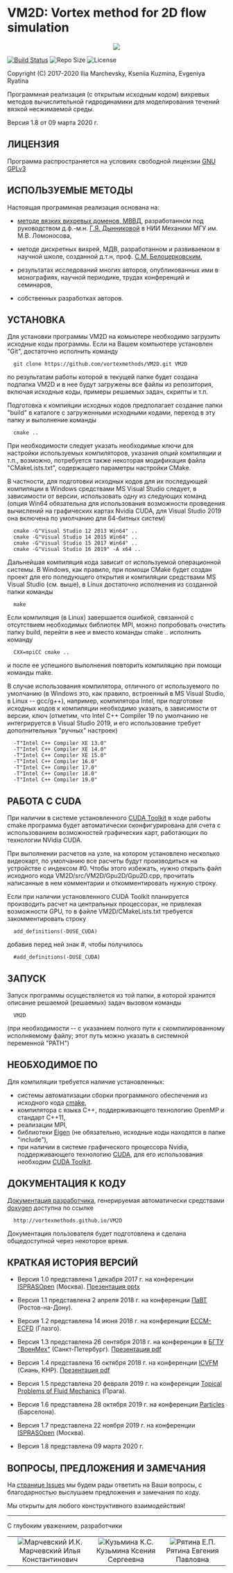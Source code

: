 VM2D: Vortex method for 2D flow simulation
==========================================

<p align="center"><img src="https://vortexmethods.github.io/VM2D/LOGO.png"></p>

[![Build Status](https://img.shields.io/travis/vortexmethods/VM2D.svg)](http://travis-ci.org/vortexmethods/VM2D)
![Repo Size](https://img.shields.io/github/repo-size/vortexmethods/VM2D.svg)
![License](https://img.shields.io/github/license/vortexmethods/VM2D.svg)


Copyright (C) 2017-2020 Ilia Marchevsky, Kseniia Kuzmina, Evgeniya Ryatina

Программная реализация (с открытым исходным кодом) вихревых методов вычислительной гидродинамики для моделирования течений вязкой несжимаемой среды. 

Версия 1.8 от 09 марта 2020 г.

ЛИЦЕНЗИЯ
--------

Программа распространяется на условиях свободной лицензии [GNU GPLv3](https://www.gnu.org/licenses/gpl.txt)
   
   
ИСПОЛЬЗУЕМЫЕ МЕТОДЫ
-------------------
   
Настоящая программная реализация основана на: 

* [методе вязких вихревых доменов, МВВД](http://en.wikipedia.org/wiki/Viscous_vortex_domains_method), разработанном под руководством д.ф.-м.н. [Г.Я. Дынниковой](https://ru.wikipedia.org/wiki/Дынникова,_Галина_Яковлевна) в НИИ Механики МГУ им. М.В. Ломоносова,

* методе дискретных вихрей, МДВ, разработанном и развиваемом в научной школе, созданной д.т.н, проф. [С.М. Белоцерковским](https://ru.wikipedia.org/wiki/Белоцерковский,_Сергей_Михайлович),
	 
* результатах исследований многих авторов, опубликованных ими в монографиях, научной периодике, трудах конференций и семинаров,
	 
* собственных разработках авторов.

	 
УСТАНОВКА
---------

Для установки программы VM2D на комьютере необходимо загрузить исходные коды программы.
Если на Вашем компьютере установлен "Git", достаточно исполнить команду 

      git clone https://github.com/vortexmethods/VM2D.git VM2D

по результатам работы которой в текущей папке будет создана подпапка VM2D и в нее будут загружены все файлы из репозитория, включая исходные коды, примеры решаемых задач, скрипты и т.п.	  
	  
Подготовка к компияции исходных кодов предполагает создание папки "build" в каталоге с загруженными исходными кодами, переход в эту папку и выполнение команды 

      cmake ..
	  
При необходимости следует указать необходимые ключи для настройки используемых компиляторов, указания опций компиляции и т.п., возможно, потребуется также некоторая модификация файла "CMakeLists.txt", содержащего параметры настройки CMake.

В частности, для подготовки исходных кодов для их последующей компиляции в Windows средствами MS Visual Studio следует, в зависимости от версии, использовать одну из следующих команд (опция Win64 обязательна для использования возможности проведения вычислений на графических картах Nvidia CUDA, для Visual Studio 2019 она включена по умолчанию для 64-битных систем)

      cmake -G"Visual Studio 12 2013 Win64" ..
      cmake -G"Visual Studio 14 2015 Win64" ..
      cmake -G"Visual Studio 15 2017 Win64" ..
      cmake -G"Visual Studio 16 2019" -A x64 ..
	  
Дальнейшая компиляция кода зависит от используемой операционной системы. В Windows, как правило, при помощи CMake будет создан проект для его поледующего открытия и компиляции средствами MS Visual Studio (см. выше), в Linux достаточно исполнения из созданной папки команды

      make

Если компиляция (в Linux) завершается ошибкой, связанной с отсутствием необходимых библиотек MPI, можно попробовать очистить папку build, перейти в нее и вместо команды cmake .. исполнить команду

      CXX=mpiCC cmake ..
	  
и после ее успешного выполнения повторить компиляцию при помощи команды make.	  

В случае использования компилятора, отличного от используемого по умолчанию (в Windows это, как правило, встроенный в MS Visual Studio, в Linux -- gcc/g++), например, компилятора Intel, при подготовке исходных кодов к компиляции необходимо указать, в зависимости от версии, ключ (отметим, что Intel C++ Compiler 19 по умолчанию не интегрируется в Visual Studio 2019, и его использование требует дополнительных "ручных" настроек)

      -T"Intel C++ Compiler XE 13.0"
      -T"Intel C++ Compiler XE 14.0"
      -T"Intel C++ Compiler XE 15.0"
      -T"Intel C++ Compiler 16.0"
      -T"Intel C++ Compiler 17.0"
      -T"Intel C++ Compiler 18.0"
	  -T"Intel C++ Compiler 19.0"
	 
РАБОТА С CUDA
-------------
	 
При наличии в системе установленного [CUDA Toolkit](https://developer.nvidia.com/cuda-toolkit) в ходе работы cmake программа будет автоматически сконфигурирована для счета с использованием возможностей графических карт, работающих по технологии NVidia CUDA.

 
При выполнении расчетов на узле, на котором установлено несколько видеокарт, по умолчанию все расчеты будут производиться на устройстве с индексом #0. Чтобы этого избежать, нужно открыть файл исходного кода VM2D/src/VM2D/Gpu2D/Gpu2D.cpp, прочитать написанные в нем комментарии и откомментировать нужную строку.
	 
Если при наличии установленного CUDA Toolkit планируется производить расчет на центральных процессорах, не привлекая возможности GPU, то в файле VM2D/CMakeLists.txt требуется закомментировать строку

      add_definitions(-DUSE_CUDA)
	  
добавив перед ней знак #, чтобы получилось
	  
	  #add_definitions(-DUSE_CUDA)
	  
	  
ЗАПУСК
------	  
	  	  
Запуск программы осуществляется из той папки, в которой хранится описание решаемой (решаемых) задач вызовом команды

      VM2D

(при необходимости -- с указанием полного пути к скомпилированному исполняемому файлу; этот путь можно указать в системной переменной "PATH")	


НЕОБХОДИМОЕ ПО
--------------

Для компиляции требуется наличие установленных: 

* системы автоматизации сборки программного обеспечения из исходного кода [cmake](https://cmake.org/),
* компилятора с языка C++, поддерживающего технологию OpenMP и стандарт С++11,
* реализации MPI,
* библиотеки [Eigen](http://eigen.tuxfamily.org) (не обязательно, исходные коды находятся в папке "include"),
* при наличии в системе графического процессора Nvidia, поддерживающего технологию [CUDA](https://ru.wikipedia.org/wiki/CUDA), для его использования необходим [CUDA Toolkit](https://developer.nvidia.com/cuda-toolkit).


ДОКУМЕНТАЦИЯ К КОДУ
-------------------

[Документация разработчика](http://vortexmethods.github.io/VM2D), генерируемая автоматически средствами [doxygen](http://www.doxygen.org) доступна по ссылке

      http://vortexmethods.github.io/VM2D
  
Документация пользователя будет подготовлена и сделана общедоступной через некоторое время.


КРАТКАЯ ИСТОРИЯ ВЕРСИЙ
----------------------

* Версия 1.0 представлена 1 декабря 2017 г. на конференции [ISPRASOpen](http://www.ispras.ru/reports/opencloudconf-2017.php) (Москва). [Презентация pptx](https://github.com/vortexmethods/PresentationVM2D/blob/master/Presentation-1.0.pptx)

* Версия 1.1 представлена 2 апреля 2018 г. на конференции [ПаВТ](http://agora.guru.ru/display.php?conf=pavt2018) (Ростов-на-Дону). 

* Версия 1.2 представлена 14 июня 2018 г. на конференции [ECCM-ECFD](http://www.eccm-ecfd2018.org/frontal/introduction.asp) (Глазго). 

* Версия 1.3 представлена 26 сентября 2018 г. на конференции в [БГТУ "ВоенМех"](https://www.voenmeh.ru/science/conferences/gasjets) (Санкт-Петербург). [Презентация pdf](https://github.com/vortexmethods/PresentationVM2D/blob/master/Presentation-1.3.pdf)

* Версия 1.4 представлена 16 октября 2018 г. на конференции [ICVFM](http://icvfm2018.xjtu.edu.cn/) (Сиань, КНР). [Презентация pdf](https://github.com/vortexmethods/PresentationVM2D/blob/master/Presentation-1.4.pdf)

* Версия 1.5 представлена 20 февраля 2019 г. на конференции [Topical Problems of Fluid Mechanics](http://www.it.cas.cz/fm/) (Прага). 

* Версия 1.6 представлена 28 октября 2019 г. на конференции [Particles](https://congress.cimne.com/particles2019/) (Барселона). 

* Версия 1.7 представлена 22 ноября 2019 г. на конференции [ISPRASOpen](https://www.isprasopen.ru/) (Москва). 

* Версия 1.8 представлена 09 марта 2020 г. 

ВОПРОСЫ, ПРЕДЛОЖЕНИЯ И ЗАМЕЧАНИЯ
--------------------------------

На [странице Issues](https://github.com/vortexmethods/VM2D/issues) мы будем рады ответить на Ваши вопросы, с благодарностью выслушаем предложения и замечания по коду.

Мы открыты для любого конструктивного взаимодействия!


---
С глубоким уважением,
разработчики

<table width="500" border="0" cellpadding="5">

<tr>

<td align="center" valign="center" width="20%">
<img src="doc/authors/Marchevsky.jpg" alt="Марчевский И.К."/>
<br />
Марчевский Илья Константинович
</td>

<td align="center" valign="center" width="20%">
<img src="doc/authors/Kuzmina.jpg" alt="Кузьмина К.С."/>
<br />
Кузьмина Ксения Сергеевна
</td>

<td align="center" valign="center" width="20%">
<img src="doc/authors/Ryatina.jpg" alt="Рятина Е.П."/>
<br />
Рятина Евгения Павловна
</td>

</tr>

</table>
